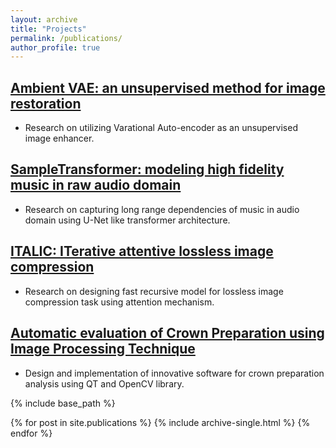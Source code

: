 ```yaml
---
layout: archive
title: "Projects"
permalink: /publications/
author_profile: true
---
```


## [Ambient VAE: an unsupervised method for image restoration](http://google.com)
* Research on utilizing Varational Auto-encoder as an unsupervised image enhancer.

## [SampleTransformer: modeling high fidelity music in raw audio domain](http://google.com)
* Research on capturing long range dependencies of music in audio domain using U-Net like transformer architecture.

## [ITALIC: ITerative attentive lossless image compression](http://google.com)
* Research on designing fast recursive model for lossless image compression task using attention mechanism.

## [Automatic evaluation of Crown Preparation using Image Processing Technique](http://google.com)
* Design and implementation of innovative software for crown preparation analysis using QT and OpenCV library.

{% include base_path %}

{% for post in site.publications %}
  {% include archive-single.html %}
{% endfor %}

<!-- ## [E-puck Robot Localization](_publications/)
* Implementation of particle filter algorithm for realworld problem of E-puck robot localization.

## [Statistical analysis of DOTA2 Matches](http://google.com)
* descriptive and predictive analytics of kaggle DOTA2 matches’ dataset using R language.

## [Solving Minesweeper Game using Reinforcement Learning](http://google.com)
* Looking at Minesweeper game as a RL problem and solve it using Q-learning method. -->


<!-- {% if author.googlescholar %}
  You can also find my articles on <u><a href="{{author.googlescholar}}">my Google Scholar profile</a>.</u>
{% endif %}

{% include base_path %}

{% for post in site.publications reversed %}
  {% include archive-single.html %}
{% endfor %} -->
